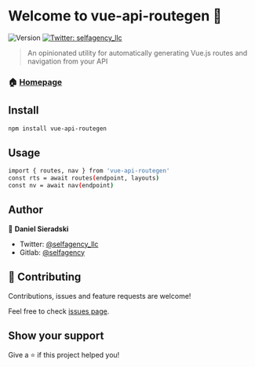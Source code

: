 # Welcome to vue-api-routegen 👋
![Version](https://img.shields.io/npm/v/vue-api-routegen.svg)
[![Twitter: selfagency_llc](https://img.shields.io/twitter/follow/selfagency_llc.svg?style=social)](https://twitter.com/selfagency_llc)

> An opinionated utility for automatically generating Vue.js routes and navigation from your API

### 🏠 [Homepage](https://gitlab.com/selfagency/vue-api-routegen)

## Install

```sh
npm install vue-api-routegen
```

## Usage

```sh
import { routes, nav } from 'vue-api-routegen'
const rts = await routes(endpoint, layouts)
const nv = await nav(endpoint)
```


## Author

👤 **Daniel Sieradski**

* Twitter: [@selfagency_llc](https://twitter.com/selfagency_llc)
* Gitlab: [@selfagency](https://gitlab.com/selfagency)

## 🤝 Contributing

Contributions, issues and feature requests are welcome!

Feel free to check [issues page](https://gitlab.com/selfagency/vue-api-routegen/issues).

## Show your support

Give a ⭐️ if this project helped you!
